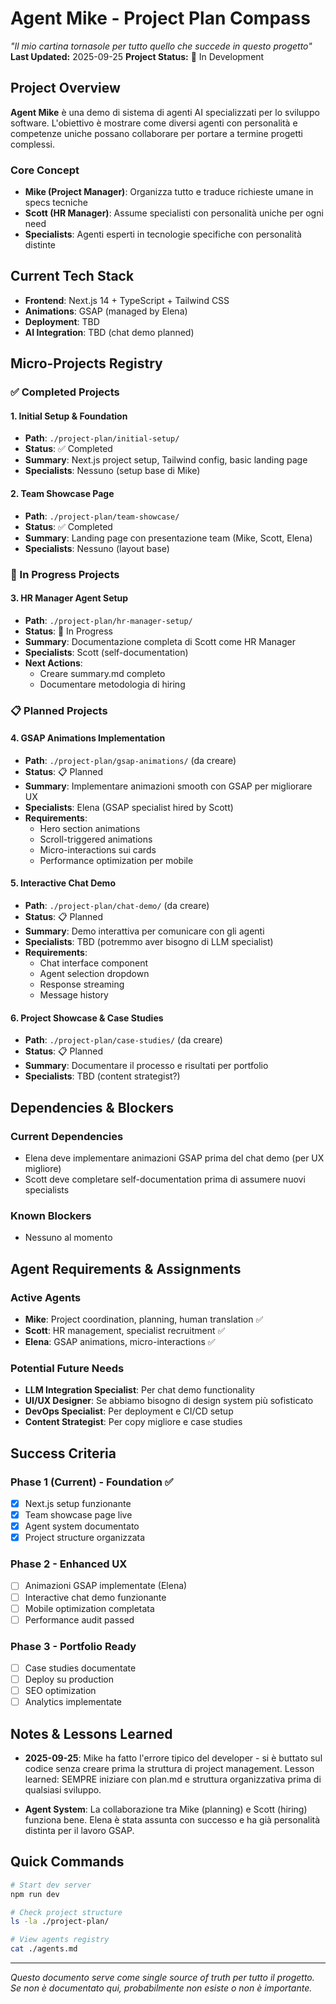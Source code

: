 # Agent Mike - Project Plan Compass

*"Il mio cartina tornasole per tutto quello che succede in questo progetto"*
**Last Updated:** 2025-09-25
**Project Status:** 🚧 In Development

## Project Overview

**Agent Mike** è una demo di sistema di agenti AI specializzati per lo sviluppo software. L'obiettivo è mostrare come diversi agenti con personalità e competenze uniche possano collaborare per portare a termine progetti complessi.

### Core Concept
- **Mike (Project Manager)**: Organizza tutto e traduce richieste umane in specs tecniche
- **Scott (HR Manager)**: Assume specialisti con personalità uniche per ogni need
- **Specialists**: Agenti esperti in tecnologie specifiche con personalità distinte

## Current Tech Stack

- **Frontend**: Next.js 14 + TypeScript + Tailwind CSS
- **Animations**: GSAP (managed by Elena)
- **Deployment**: TBD
- **AI Integration**: TBD (chat demo planned)

## Micro-Projects Registry

### ✅ Completed Projects

#### 1. Initial Setup & Foundation
- **Path**: `./project-plan/initial-setup/`
- **Status**: ✅ Completed
- **Summary**: Next.js project setup, Tailwind config, basic landing page
- **Specialists**: Nessuno (setup base di Mike)

#### 2. Team Showcase Page
- **Path**: `./project-plan/team-showcase/`
- **Status**: ✅ Completed
- **Summary**: Landing page con presentazione team (Mike, Scott, Elena)
- **Specialists**: Nessuno (layout base)

### 🚧 In Progress Projects

#### 3. HR Manager Agent Setup
- **Path**: `./project-plan/hr-manager-setup/`
- **Status**: 🚧 In Progress
- **Summary**: Documentazione completa di Scott come HR Manager
- **Specialists**: Scott (self-documentation)
- **Next Actions**:
  - Creare summary.md completo
  - Documentare metodologia di hiring

### 📋 Planned Projects

#### 4. GSAP Animations Implementation
- **Path**: `./project-plan/gsap-animations/` (da creare)
- **Status**: 📋 Planned
- **Summary**: Implementare animazioni smooth con GSAP per migliorare UX
- **Specialists**: Elena (GSAP specialist hired by Scott)
- **Requirements**:
  - Hero section animations
  - Scroll-triggered animations
  - Micro-interactions sui cards
  - Performance optimization per mobile

#### 5. Interactive Chat Demo
- **Path**: `./project-plan/chat-demo/` (da creare)
- **Status**: 📋 Planned
- **Summary**: Demo interattiva per comunicare con gli agenti
- **Specialists**: TBD (potremmo aver bisogno di LLM specialist)
- **Requirements**:
  - Chat interface component
  - Agent selection dropdown
  - Response streaming
  - Message history

#### 6. Project Showcase & Case Studies
- **Path**: `./project-plan/case-studies/` (da creare)
- **Status**: 📋 Planned
- **Summary**: Documentare il processo e risultati per portfolio
- **Specialists**: TBD (content strategist?)

## Dependencies & Blockers

### Current Dependencies
- Elena deve implementare animazioni GSAP prima del chat demo (per UX migliore)
- Scott deve completare self-documentation prima di assumere nuovi specialists

### Known Blockers
- Nessuno al momento

## Agent Requirements & Assignments

### Active Agents
- **Mike**: Project coordination, planning, human translation ✅
- **Scott**: HR management, specialist recruitment ✅
- **Elena**: GSAP animations, micro-interactions ✅

### Potential Future Needs
- **LLM Integration Specialist**: Per chat demo functionality
- **UI/UX Designer**: Se abbiamo bisogno di design system più sofisticato
- **DevOps Specialist**: Per deployment e CI/CD setup
- **Content Strategist**: Per copy migliore e case studies

## Success Criteria

### Phase 1 (Current) - Foundation ✅
- [x] Next.js setup funzionante
- [x] Team showcase page live
- [x] Agent system documentato
- [x] Project structure organizzata

### Phase 2 - Enhanced UX
- [ ] Animazioni GSAP implementate (Elena)
- [ ] Interactive chat demo funzionante
- [ ] Mobile optimization completata
- [ ] Performance audit passed

### Phase 3 - Portfolio Ready
- [ ] Case studies documentate
- [ ] Deploy su production
- [ ] SEO optimization
- [ ] Analytics implementate

## Notes & Lessons Learned

- **2025-09-25**: Mike ha fatto l'errore tipico del developer - si è buttato sul codice senza creare prima la struttura di project management. Lesson learned: SEMPRE iniziare con plan.md e struttura organizzativa prima di qualsiasi sviluppo.

- **Agent System**: La collaborazione tra Mike (planning) e Scott (hiring) funziona bene. Elena è stata assunta con successo e ha già personalità distinta per il lavoro GSAP.

## Quick Commands

```bash
# Start dev server
npm run dev

# Check project structure
ls -la ./project-plan/

# View agents registry
cat ./agents.md
```

---

*Questo documento serve come single source of truth per tutto il progetto. Se non è documentato qui, probabilmente non esiste o non è importante.*